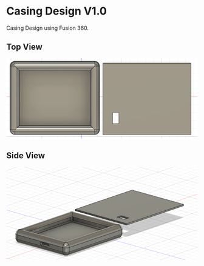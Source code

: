 # Casing Design V1.0

Casing Design using Fusion 360.

## Top View
![Top](https://github.com/joshmessi10/DisenoProducto2-Herran-Lopez-Molina/blob/main/images/FrontFusion.png?raw=true)

## Side View
![Side](https://github.com/joshmessi10/DisenoProducto2-Herran-Lopez-Molina/blob/main/images/SideFusion.png?raw=true)
